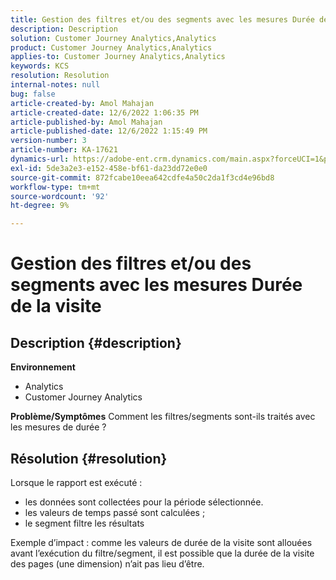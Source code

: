 ```yaml
---
title: Gestion des filtres et/ou des segments avec les mesures Durée de la visite
description: Description
solution: Customer Journey Analytics,Analytics
product: Customer Journey Analytics,Analytics
applies-to: Customer Journey Analytics,Analytics
keywords: KCS
resolution: Resolution
internal-notes: null
bug: false
article-created-by: Amol Mahajan
article-created-date: 12/6/2022 1:06:35 PM
article-published-by: Amol Mahajan
article-published-date: 12/6/2022 1:15:49 PM
version-number: 3
article-number: KA-17621
dynamics-url: https://adobe-ent.crm.dynamics.com/main.aspx?forceUCI=1&pagetype=entityrecord&etn=knowledgearticle&id=f66217cf-6675-ed11-81aa-6045bd006e5a
exl-id: 5de3a2e3-e152-458e-bf61-da23dd72e0e0
source-git-commit: 872fcabe10eea642cdfe4a50c2da1f3cd4e96bd8
workflow-type: tm+mt
source-wordcount: '92'
ht-degree: 9%

---
```


# Gestion des filtres et/ou des segments avec les mesures Durée de la visite

## Description {#description}

<b>Environnement</b>
- Analytics
- Customer Journey Analytics



<b>Problème/Symptômes</b>
Comment les filtres/segments sont-ils traités avec les mesures de durée ?


## Résolution {#resolution}

Lorsque le rapport est exécuté :
- les données sont collectées pour la période sélectionnée.
- les valeurs de temps passé sont calculées ;
- le segment filtre les résultats


Exemple d’impact : comme les valeurs de durée de la visite sont allouées avant l’exécution du filtre/segment, il est possible que la durée de la visite des pages (une dimension) n’ait pas lieu d’être.
